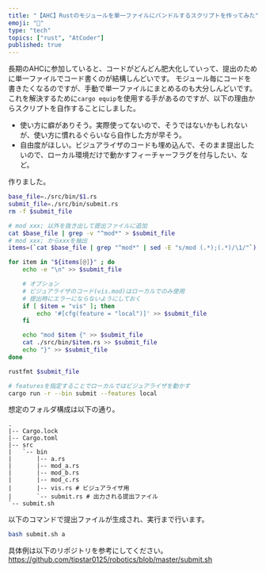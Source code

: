 ```yaml
---
title: "【AHC】Rustのモジュールを単一ファイルにバンドルするスクリプトを作ってみた"
emoji: "🏃"
type: "tech"
topics: ["rust", "AtCoder"]
published: true
---
```


長期のAHCに参加していると、コードがどんどん肥大化していって、提出のために単一ファイルでコード書くのが結構しんどいです。
モジュール毎にコードを書きたくなるのですが、手動で単一ファイルにまとめるのも大分しんどいです。
これを解決するために`cargo equip`を使用する手があるのですが、以下の理由からスクリプトを自作することにしました。
- 使い方に癖がありそう。実際使ってないので、そうではないかもしれないが、使い方に慣れるぐらいなら自作した方が早そう。
- 自由度がほしい。ビジュアライザのコードも埋め込んで、そのまま提出したいので、ローカル環境だけで動かすフィーチャーフラグを付与したい、など。


作りました。

```bash
base_file=./src/bin/$1.rs
submit_file=./src/bin/submit.rs
rm -f $submit_file

# mod xxx; 以外を抜き出して提出ファイルに追加
cat $base_file | grep -v "^mod*" > $submit_file
# mod xxx; からxxxを抽出
items=(`cat $base_file | grep "^mod*" | sed -E "s/mod (.*);(.*)/\1/"`)

for item in "${items[@]}" ; do
    echo -e "\n" >> $submit_file

    # オプション
    # ビジュアライザのコード(vis.mod)はローカルでのみ使用
    # 提出時にエラーにならないようにしておく
    if [ $item = "vis" ]; then
        echo '#[cfg(feature = "local")]' >> $submit_file
    fi

    echo "mod $item {" >> $submit_file
    cat ./src/bin/$item.rs >> $submit_file
    echo "}" >> $submit_file
done

rustfmt $submit_file

# featuresを指定することでローカルではビジュアライザを動かす
cargo run -r --bin submit --features local
```

想定のフォルダ構成は以下の通り。
```
.
|-- Cargo.lock
|-- Cargo.toml
|-- src
|   `-- bin
|       |-- a.rs
|       |-- mod_a.rs
|       |-- mod_b.rs
|       |-- mod_c.rs
|       |-- vis.rs # ビジュアライザ用
|       `-- submit.rs # 出力される提出ファイル
`-- submit.sh
```

以下のコマンドで提出ファイルが生成され、実行まで行います。
```bash
bash submit.sh a
```


具体例は以下のリポジトリを参考にしてください。
https://github.com/tipstar0125/robotics/blob/master/submit.sh